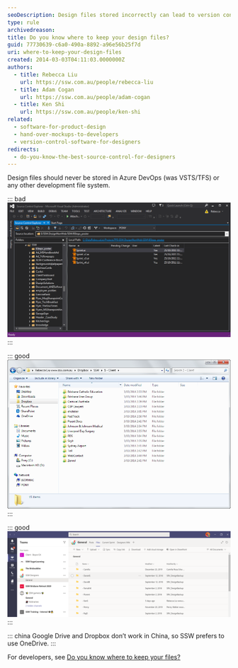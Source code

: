 ```yaml
---
seoDescription: Design files stored incorrectly can lead to version control issues and collaboration challenges.
type: rule
archivedreason:
title: Do you know where to keep your design files?
guid: 77730639-c6a0-490a-8892-a96e56b25f7d
uri: where-to-keep-your-design-files
created: 2014-03-03T04:11:03.0000000Z
authors:
  - title: Rebecca Liu
    url: https://ssw.com.au/people/rebecca-liu
  - title: Adam Cogan
    url: https://ssw.com.au/people/adam-cogan
  - title: Ken Shi
    url: https://ssw.com.au/people/ken-shi
related:
  - software-for-product-design
  - hand-over-mockups-to-developers
  - version-control-software-for-designers
redirects:
  - do-you-know-the-best-source-control-for-designers
---
```


Design files should never be stored in Azure DevOps (was VSTS/TFS) or any other development file system.

<!--endintro-->

::: bad  
![Figure: Bad example – Azure DevOps (was VSTS/TFS) takes too long to set up and too slow to use](Designer-Source-Control-TFS.png)  
:::

::: good  
![Figure: Good Example – Dropbox or OneDrive](Designer-Source-Control-DropBox.png)  
:::

::: good  
![Figure: Good Example – OneDrive and Teams](Teamsfiles.png)  
:::

::: china
Google Drive and Dropbox don’t work in China, so SSW prefers to use OneDrive.
:::

For developers, see [Do you know where to keep your files?](/do-you-know-where-to-keep-your-files)
